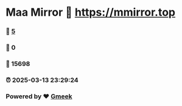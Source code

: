 # Maa Mirror :link: https://mmirror.top 
### :page_facing_up: [5](https://mmirror.top/tag.html) 
### :speech_balloon: 0 
### :hibiscus: 15698 
### :alarm_clock: 2025-03-13 23:29:24 
### Powered by :heart: [Gmeek](https://github.com/Meekdai/Gmeek)
